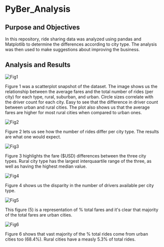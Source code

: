 # PyBer_Analysis

## Purpose and Objectives 

In this repository, ride sharing data was analyzed using pandas and Matplotlib to determine the differences according to city type. The analysis was then used to make suggestions about improving the business.

## Analysis and Results

![Fig1](https://user-images.githubusercontent.com/92544151/152470383-d6498ab6-fcd6-46b2-9368-8ecf8e606288.png)

Figure 1 was a scatterplot snapshot of the dataset. The image shows us the relationship between the average fares and the total number of rides (per city) for each type, rural, suburban, and urban. Circle sizes correlate with the driver count for each city. Easy to see that the difference in driver count between urban and rural cities. The plot also shows us that the average fares are higher for most rural cities when compared to urban ones. 

![Fig2](https://user-images.githubusercontent.com/92544151/152470921-03d3dd27-4aa1-4237-a317-fe31365c345a.png)

Figure 2 lets us see how the number of rides differ per city type. The results are what one would expect. 

![Fig3](https://user-images.githubusercontent.com/92544151/152470978-f58eac19-3a0f-4357-a568-8a870eb59134.png)

Figure 3 highlights the fare ($USD) differences between the three city types. Rural city type has the largest interquaartile range of the three, as well as having the highest median value. 

![Fig4](https://user-images.githubusercontent.com/92544151/152471277-cf971f49-c3d1-4680-adc5-49de1a50b6ad.png)

Figure 4 shows us the disparity in the number of drivers available per city type. 

![Fig5](https://user-images.githubusercontent.com/92544151/152472182-f22a723d-ce9d-42e0-b127-1f52af9eedb5.png)

This figure (5) is a representation of % total fares and it's clear that majority of the total fares are urban cities. 

![Fig6](https://user-images.githubusercontent.com/92544151/152472351-75eda4c0-c8ef-48f3-a497-ff1af883fd73.png)

Figure 6 shows that vast majority of the % total rides come from urban cities too (68.4%). Rural cities have a measly 5.3% of total rides. 


